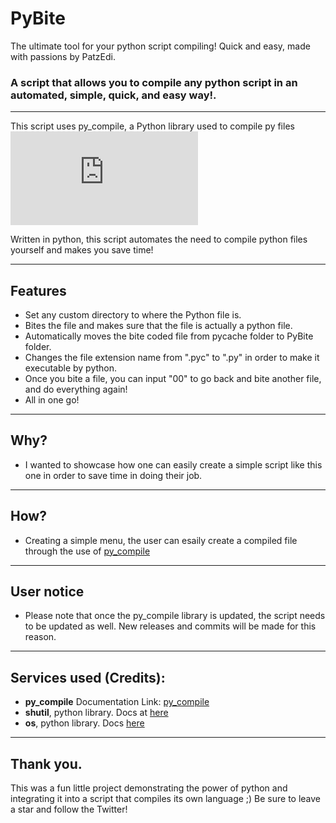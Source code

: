 # PyBite
The ultimate tool for your python script compiling! Quick and easy, made with passions by PatzEdi.
### **A script that allows you to compile any python script in an automated, simple, quick, and easy way!.**
____________________________________________________________________________

This script uses py_compile, a Python library used to compile py files![Check out the documentation](https://docs.python.org/3/library/py_compile.html)

Written in python, this script automates the need to compile python files yourself and makes you save time!
____________________________________________________________________________
## **Features**
- Set any custom directory to where the Python file is.
- Bites the file and makes sure that the file is actually a python file.
- Automatically moves the bite coded file from pycache folder to PyBite folder.
- Changes the file extension name from ".pyc" to ".py" in order to make it executable by python.
- Once you bite a file, you can input "00" to go back and bite another file, and do everything again!
- All in one go!
____________________________________________________________________________
## **Why?**
- I wanted to showcase how one can easily create a simple script like this one in order to save time in doing their job.
____________________________________________________________________________
## **How?**
- Creating a simple menu, the user can esaily create a compiled file through the use of [py_compile](https://docs.python.org/3/library/py_compile.html)
____________________________________________________________________________
## **User notice**
- Please note that once the py_compile library is updated, the script needs to be updated as well. New releases and commits will be made for this reason.
____________________________________________________________________________
## **Services used (Credits):**
- **py_compile** Documentation Link: [py_compile](https://docs.python.org/3/library/py_compile.html)
- **shutil**, python library. Docs at [here](https://docs.python.org/3/library/shutil.html)
- **os**, python library. Docs [here](https://docs.python.org/3/library/os.html)
____________________________________________________________________________
## **Thank you.**
This was a fun little project demonstrating the power of python and integrating it into a script that compiles its own language ;) Be sure to leave a star and follow the Twitter!
